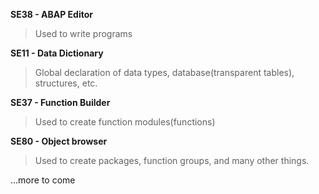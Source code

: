 **SE38 - ABAP Editor**
  >Used to write programs

**SE11 - Data Dictionary**
  >Global declaration of data types, database(transparent tables), structures, etc.

**SE37 - Function Builder**
  >Used to create function modules(functions) 
 
**SE80 - Object browser**
  >Used to create packages, function groups, and many other things.
  
  ...more to come
